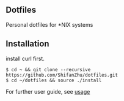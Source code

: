 ## Dotfiles
Personal dotfiles for *NIX systems

## Installation
install curl first.
```
$ cd ~ && git clone --recursive https://github.com/ShifanZhu/dotfiles.git
$ cd ~/dotfiles && source ./install
```

For further user guide, see [usage](https://github.com/junhyeokahn/dotfiles/tree/master/usage)
